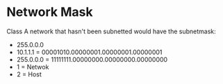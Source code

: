 # Network Mask

Class A network that hasn't been subnetted would have the subnetmask:
- 255.0.0.0
- 10.1.1.1 = 00001010.00000001.00000001.00000001
- 255.0.0.0 = 11111111.00000000.00000000.00000000
- 1 = Netwok
- 2 = Host
